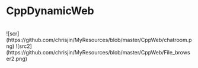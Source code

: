 CppDynamicWeb
============
<br>
![scr](https://github.com/chrisjin/MyResources/blob/master/CppWeb/chatroom.png)
![src2](https://github.com/chrisjin/MyResources/blob/master/CppWeb/File_browser2.png)
